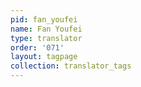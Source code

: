 ```yaml
---
pid: fan_youfei
name: Fan Youfei
type: translator
order: '071'
layout: tagpage
collection: translator_tags
---
```

